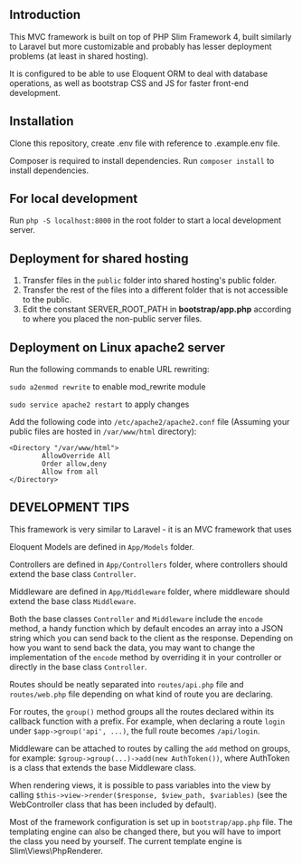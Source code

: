## Introduction
This MVC framework is built on top of PHP Slim Framework 4, built similarly to Laravel but more customizable and probably has lesser deployment problems (at least in shared hosting).

It is configured to be able to use Eloquent ORM to deal with database operations, as well as bootstrap CSS and JS for faster front-end development.

## Installation
Clone this repository, create .env file with reference to .example.env file.

Composer is required to install dependencies. Run `composer install` to install dependencies.

## For local development
Run `php -S localhost:8000` in the root folder to start a local development server.

## Deployment for shared hosting
1. Transfer files in the `public` folder into shared hosting's public folder.
2. Transfer the rest of the files into a different folder that is not accessible to the public.
3. Edit the constant SERVER_ROOT_PATH in **bootstrap/app.php** according to where you placed the non-public server files.

## Deployment on Linux apache2 server
Run the following commands to enable URL rewriting:

`sudo a2enmod rewrite` to enable mod_rewrite module

`sudo service apache2 restart` to apply changes

Add the following code into `/etc/apache2/apache2.conf` file (Assuming your public files are hosted in `/var/www/html` directory):

```
<Directory "/var/www/html">
        AllowOverride All
        Order allow,deny
        Allow from all
</Directory>
```

## DEVELOPMENT TIPS
This framework is very similar to Laravel - it is an MVC framework that uses 

Eloquent Models are defined in `App/Models` folder.

Controllers are defined in `App/Controllers` folder, where controllers should extend the base class `Controller`.

Middleware are defined in `App/Middleware` folder, where middleware should extend the base class `Middleware`.

Both the base classes `Controller` and `Middleware` include the `encode` method, a handy function which by default encodes an array into a JSON string which you can send back to the client as the response. Depending on how you want to send back the data, you may want to change the implementation of the `encode` method by overriding it in your controller or directly in the base class `Controller`.

Routes should be neatly separated into `routes/api.php` file and `routes/web.php` file depending on what kind of route you are declaring.

For routes, the `group()` method groups all the routes declared within its callback function with a prefix. For example, when declaring a route `login` under `$app->group('api', ...)`, the full route becomes `/api/login`.

Middleware can be attached to routes by calling the `add` method on groups, for example: `$group->group(...)->add(new AuthToken())`, where AuthToken is a class that extends the base Middleware class.

When rendering views, it is possible to pass variables into the view by calling `$this->view->render($response, $view_path, $variables)` (see the WebController class that has been included by default).

Most of the framework configuration is set up in `bootstrap/app.php` file. The templating engine can also be changed there, but you will have to import the class you need by yourself. The current template engine is Slim\Views\PhpRenderer.